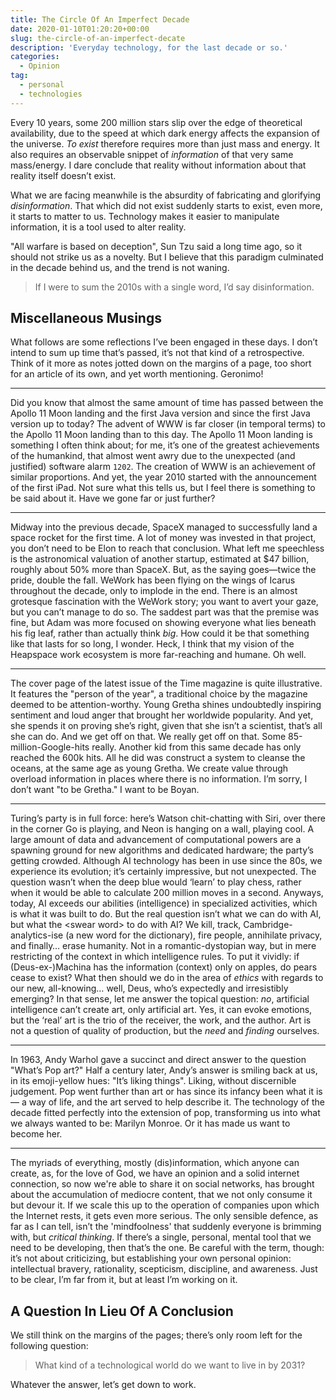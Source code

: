 ```yaml
---
title: The Circle Of An Imperfect Decade
date: 2020-01-10T01:20:20+00:00
slug: the-circle-of-an-imperfect-decate
description: 'Everyday technology, for the last decade or so.'
categories:
  - Opinion
tag:
  - personal
  - technologies
---
```



Every 10 years, some 200 million stars slip over the edge of theoretical availability, due to the speed at which dark energy affects the expansion of the universe. _To exist_ therefore requires more than just mass and energy. It also requires an observable snippet of _information_ of that very same mass/energy. I dare conclude that reality without information about that reality itself doesn’t exist.

What we are facing meanwhile is the absurdity of fabricating and glorifying _disinformation_. That which did not exist suddenly starts to exist, even more, it starts to matter to us. Technology makes it easier to manipulate information, it is a tool used to alter reality.

"All warfare is based on deception", Sun Tzu said a long time ago, so it should not strike us as a novelty. But I believe that this paradigm culminated in the decade behind us, and the trend is not waning.

> If I were to sum the 2010s with a single word, I’d say disinformation.

## Miscellaneous Musings

What follows are some reflections I’ve been engaged in these days. I don’t intend to sum up time that’s passed, it’s not that kind of a retrospective. Think of it more as notes jotted down on the margins of a page, too short for an article of its own, and yet worth mentioning. Geronimo!

---

Did you know that almost the same amount of time has passed between the Apollo 11 Moon landing and the first Java version and since the first Java version up to today? The advent of WWW is far closer (in temporal terms) to the Apollo 11 Moon landing than to this day. The Apollo 11 Moon landing is something I often think about; for me, it’s one of the greatest achievements of the humankind, that almost went awry due to the unexpected (and justified) software alarm `1202`. The creation of WWW is an achievement of similar proportions. And yet, the year 2010 started with the announcement of the first iPad. Not sure what this tells us, but I feel there is something to be said about it. Have we gone far or just further?

---


Midway into the previous decade, SpaceX managed to successfully land a space rocket for the first time. A lot of money was invested in that project, you don’t need to be Elon to reach that conclusion. What left me speechless is the astronomical valuation of another startup, estimated at $47 billion, roughly about 50% more than SpaceX. But, as the saying goes—twice the pride, double the fall. WeWork has been flying on the wings of Icarus throughout the decade, only to implode in the end. There is an almost grotesque fascination with the WeWork story; you want to avert your gaze, but you can’t manage to do so. The saddest part was that the premise was fine, but Adam was more focused on showing everyone what lies beneath his fig leaf, rather than actually think _big_. How could it be that something like that lasts for so long, I wonder. Heck, I think that my vision of the Heapspace work ecosystem is more far-reaching and humane. Oh well.

---

The cover page of the latest issue of the Time magazine is quite illustrative. It features the "person of the year", a traditional choice by the magazine deemed to be attention-worthy. Young Gretha shines undoubtedly inspiring sentiment and loud anger that brought her worldwide popularity. And yet, she spends it on proving she’s right, given that she isn’t a scientist, that’s all she can do. And we get off on that. We really get off on that. Some 85-million-Google-hits really. Another kid from this same decade has only reached the 600k hits. All he did was construct a system to cleanse the oceans, at the same age as young Gretha. We create value through overload information in places where there is no information. I’m sorry, I don’t want "to be Gretha." I want to be Boyan.

---

Turing’s party is in full force: here’s Watson chit-chatting with Siri, over there in the corner Go is playing, and Neon is hanging on a wall, playing cool. A large amount of data and advancement of computational powers are a spawning ground for new algorithms and dedicated hardware; the party’s getting crowded. Although AI technology has been in use since the 80s, we experience its evolution; it’s certainly impressive, but not unexpected. The question wasn’t when the deep blue would ‘learn’ to play chess, rather when it would be able to calculate 200 million moves in a second. Anyways, today, AI exceeds our abilities (intelligence) in specialized activities, which is what it was built to do. But the real question isn’t what we can do with AI, but what the \<swear word> to do with AI? We kill, track, Cambridge-analytics-ise (a new word for the dictionary), fire people, annihilate privacy, and finally… erase humanity. Not in a romantic-dystopian way, but in mere restricting of the context in which intelligence rules. To put it vividly: if (Deus-ex-)Machina has the information (context) only on apples, do pears cease to exist? What then should we do in the area of _ethics_ with regards to our new, all-knowing… well, Deus, who’s expectedly and irresistibly emerging? In that sense, let me answer the topical question: _no_, artificial intelligence can’t create art, only artificial art. Yes, it can evoke emotions, but the ‘real’ art is the trio of the receiver, the work, and the author. Art is not a question of quality of production, but the _need_ and _finding_ ourselves.

---

In 1963, Andy Warhol gave a succinct and direct answer to the question "What’s Pop art?" Half a century later, Andy’s answer is smiling back at us, in its emoji-yellow hues: "It’s liking things". Liking, without discernible judgement. Pop went further than art or has since its infancy been what it is — a way of life, and the art served to help describe it. The technology of the decade fitted perfectly into the extension of pop, transforming us into what we always wanted to be: Marilyn Monroe. Or it has made us want to become her.

---

The myriads of everything, mostly (dis)information, which anyone can create, as, for the love of God, we have an opinion and a solid internet connection, so now we're able to share it on social networks, has brought about the accumulation of mediocre content, that we not only consume it but devour it. If we scale this up to the operation of companies upon which the Internet rests, it gets even more serious. The only sensible defence, as far as I can tell, isn’t the 'mindfoolness' that suddenly everyone is brimming with, but _critical thinking_. If there’s a single, personal, mental tool that we need to be developing, then that’s the one. Be careful with the term, though: it’s not about criticizing, but establishing your own personal opinion: intellectual bravery, rationality, scepticism, discipline, and awareness. Just to be clear, I’m far from it, but at least I’m working on it.

## A Question In Lieu Of A Conclusion

We still think on the margins of the pages; there’s only room left for the following question:

> What kind of a technological world do we want to live in by 2031?

Whatever the answer, let’s get down to work.
